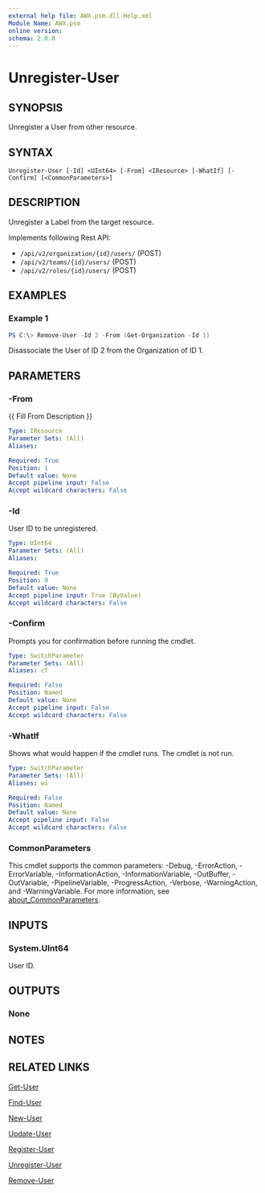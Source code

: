 ```yaml
---
external help file: AWX.psm.dll-Help.xml
Module Name: AWX.psm
online version:
schema: 2.0.0
---
```


# Unregister-User

## SYNOPSIS
Unregister a User from other resource.

## SYNTAX

```
Unregister-User [-Id] <UInt64> [-From] <IResource> [-WhatIf] [-Confirm] [<CommonParameters>]
```

## DESCRIPTION
Unregister a Label from the target resource.

Implements following Rest API:  
- `/api/v2/organization/{id}/users/` (POST)  
- `/api/v2/teams/{id}/users/` (POST)  
- `/api/v2/roles/{id}/users/` (POST)

## EXAMPLES

### Example 1
```powershell
PS C:\> Remove-User -Id 2 -From (Get-Organization -Id 1)
```

Disassociate the User of ID 2 from the Organization of ID 1.

## PARAMETERS

### -From
{{ Fill From Description }}

```yaml
Type: IResource
Parameter Sets: (All)
Aliases:

Required: True
Position: 1
Default value: None
Accept pipeline input: False
Accept wildcard characters: False
```

### -Id
User ID to be unregistered.

```yaml
Type: UInt64
Parameter Sets: (All)
Aliases:

Required: True
Position: 0
Default value: None
Accept pipeline input: True (ByValue)
Accept wildcard characters: False
```

### -Confirm
Prompts you for confirmation before running the cmdlet.

```yaml
Type: SwitchParameter
Parameter Sets: (All)
Aliases: cf

Required: False
Position: Named
Default value: None
Accept pipeline input: False
Accept wildcard characters: False
```

### -WhatIf
Shows what would happen if the cmdlet runs.
The cmdlet is not run.

```yaml
Type: SwitchParameter
Parameter Sets: (All)
Aliases: wi

Required: False
Position: Named
Default value: None
Accept pipeline input: False
Accept wildcard characters: False
```

### CommonParameters
This cmdlet supports the common parameters: -Debug, -ErrorAction, -ErrorVariable, -InformationAction, -InformationVariable, -OutBuffer, -OutVariable, -PipelineVariable, -ProgressAction, -Verbose, -WarningAction, and -WarningVariable. For more information, see [about_CommonParameters](http://go.microsoft.com/fwlink/?LinkID=113216).

## INPUTS

### System.UInt64
User ID.

## OUTPUTS

### None

## NOTES

## RELATED LINKS

[Get-User](Get-User.md)

[Find-User](Find-User.md)

[New-User](New-User.md)

[Update-User](Update-User.md)

[Register-User](Register-User.md)

[Unregister-User](Unregister-User.md)

[Remove-User](Remove-User.md)
